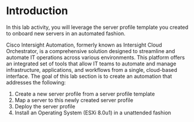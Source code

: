 # Introduction

In this lab activity, you will leverage the server profile template you created to onboard new servers in an automated fashion.

Cisco Intersight Automation, formerly known as Intersight Cloud Orchestrator, is a comprehensive solution designed to streamline and automate IT operations across various environments. This platform offers an integrated set of tools that allow IT teams to automate and manage infrastructure, applications, and workflows from a single, cloud-based interface.
The goal of this lab section is to create an automation that addresses the following:

1.	Create a new server profile from a server profile template
2.	Map a server to this newly created server profile
3.	Deploy the server profile
4.	Install an Operating System (ESXi 8.0u1) in a unattended fashion